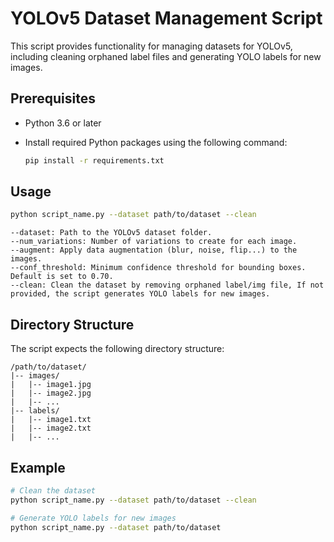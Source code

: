 
# YOLOv5 Dataset Management Script

This script provides functionality for managing datasets for YOLOv5, including cleaning orphaned label files and generating YOLO labels for new images.

## Prerequisites

- Python 3.6 or later
- Install required Python packages using the following command:

  ```bash
  pip install -r requirements.txt
  ```

## Usage

```bash
python script_name.py --dataset path/to/dataset --clean
```

```
--dataset: Path to the YOLOv5 dataset folder.
--num_variations: Number of variations to create for each image.
--augment: Apply data augmentation (blur, noise, flip...) to the images.
--conf_threshold: Minimum confidence threshold for bounding boxes. Default is set to 0.70.
--clean: Clean the dataset by removing orphaned label/img file, If not provided, the script generates YOLO labels for new images.
```

## Directory Structure

The script expects the following directory structure:

```
/path/to/dataset/
|-- images/
|   |-- image1.jpg
|   |-- image2.jpg
|   |-- ...
|-- labels/
|   |-- image1.txt
|   |-- image2.txt
|   |-- ...
```

## Example

```bash
# Clean the dataset
python script_name.py --dataset path/to/dataset --clean

# Generate YOLO labels for new images
python script_name.py --dataset path/to/dataset
```